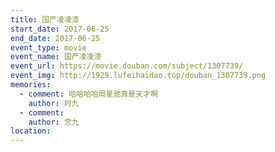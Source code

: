 ```yaml
---
title: 国产凌凌漆
start_date: 2017-06-25
end_date: 2017-06-25
event_type: movie
event_name: 国产凌凌漆
event_url: https://movie.douban.com/subject/1307739/
event_img: http://1929.lufeihaidao.top/douban_1307739.png
memories:
  - comment: 哈哈哈哈周星驰真是天才啊
    author: 时九
  - comment: 
    author: 念九
location: 
---
```

